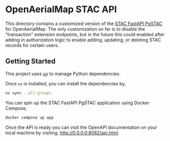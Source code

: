 # OpenAerialMap STAC API

This directory contains a customized version of the
[STAC FastAPI PgSTAC](https://github.com/stac-utils/stac-fastapi-pgstac)
for OpenAerialMap. The only customization so far is to disable the "transaction"
extension endpoints, but in the future this could enabled after adding in authorization
logic to enable adding, updating, or deleting STAC records for certain users.

## Getting Started

This project uses [uv](https://docs.astral.sh/uv/getting-started/installation/)
to manage Python dependencies.

Once `uv` is installed, you can install the dependencies by,

```bash
uv sync --all-groups
```

You can spin up the STAC FastAPI PgSTAC application using Docker Compose,

```bash
docker compose up app
```

Once the API is ready you can visit the OpenAPI documentation on your local
machine by visiting, <http://0.0.0.0:8082/api.html>.
